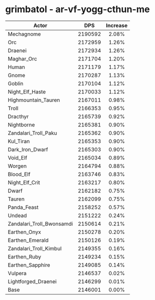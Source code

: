 # grimbatol - ar-vf-yogg-cthun-me
| Actor | DPS | Increase |
|---|:---:|:---:|
|Mechagnome|2190592|2.08%|
|Orc|2172959|1.26%|
|Draenei|2172934|1.26%|
|Maghar_Orc|2171704|1.20%|
|Human|2171179|1.17%|
|Gnome|2170287|1.13%|
|Goblin|2170104|1.12%|
|Night_Elf_Haste|2170033|1.12%|
|Highmountain_Tauren|2167011|0.98%|
|Troll|2166353|0.95%|
|Dracthyr|2165739|0.92%|
|Nightborne|2165381|0.90%|
|Zandalari_Troll_Paku|2165362|0.90%|
|Kul_Tiran|2165353|0.90%|
|Dark_Iron_Dwarf|2165303|0.90%|
|Void_Elf|2165034|0.89%|
|Worgen|2164794|0.88%|
|Blood_Elf|2163746|0.83%|
|Night_Elf_Crit|2163217|0.80%|
|Dwarf|2162182|0.75%|
|Tauren|2162099|0.75%|
|Panda_Feast|2158252|0.57%|
|Undead|2151222|0.24%|
|Zandalari_Troll_Bwonsamdi|2150614|0.21%|
|Earthen_Onyx|2150278|0.20%|
|Earthen_Emerald|2150126|0.19%|
|Zandalari_Troll_Kimbul|2149355|0.16%|
|Earthen_Ruby|2149234|0.15%|
|Earthen_Sapphire|2149085|0.14%|
|Vulpera|2146537|0.02%|
|Lightforged_Draenei|2146299|0.01%|
|Base|2146001|0.00%|
